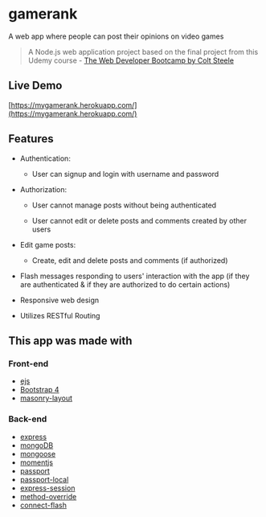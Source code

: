 # gamerank
A web app where people can post their opinions on video games

> A Node.js web application project based on the final project from this Udemy course - [The Web Developer Bootcamp by Colt Steele](https://www.udemy.com/the-web-developer-bootcamp/)

## Live Demo

[https://mygamerank.herokuapp.com/](https://mygamerank.herokuapp.com/)

## Features

* Authentication:
  
  * User can signup and login with username and password
  
* Authorization:

  * User cannot manage posts without being authenticated

  * User cannot edit or delete posts and comments created by other users

* Edit game posts:

  * Create, edit and delete posts and comments (if authorized)

* Flash messages responding to users' interaction with the app (if they are authenticated & if they are authorized to do certain actions)

* Responsive web design

* Utilizes RESTful Routing 

## This app was made with

### Front-end

* [ejs](http://ejs.co/)
* [Bootstrap 4](https://getbootstrap.com/)
* [masonry-layout](https://masonry.desandro.com/)

### Back-end

* [express](https://expressjs.com/)
* [mongoDB](https://www.mongodb.com/)
* [mongoose](http://mongoosejs.com/)
* [momentjs](https://momentjs.com/)
* [passport](http://www.passportjs.org/)
* [passport-local](https://github.com/jaredhanson/passport-local#passport-local/)
* [express-session](https://github.com/expressjs/session#express-session/)
* [method-override](https://github.com/expressjs/method-override#method-override/)
* [connect-flash](https://github.com/jaredhanson/connect-flash#connect-flash/)
